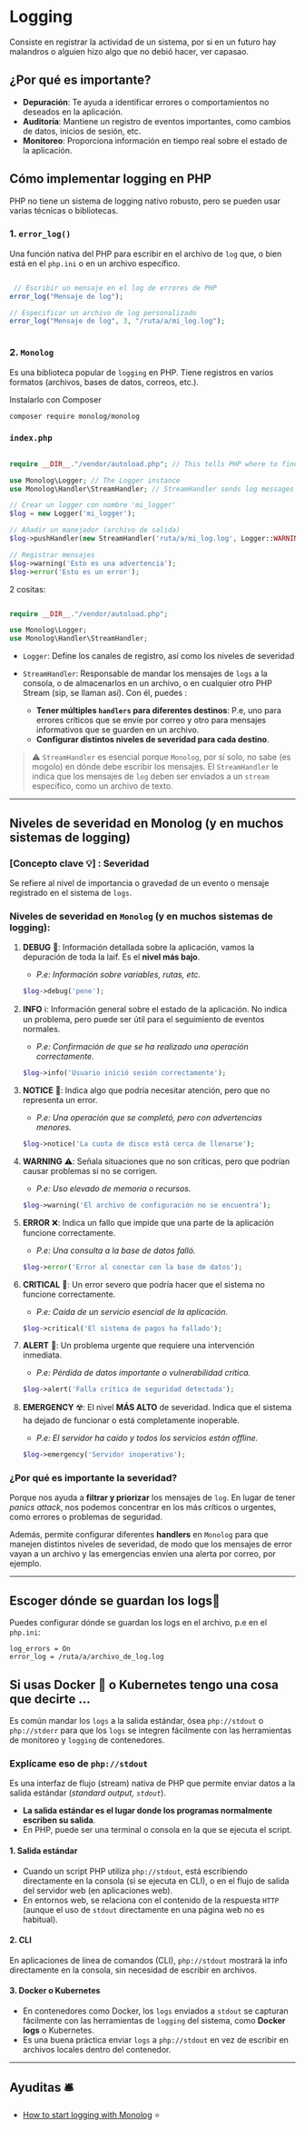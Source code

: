 

# Logging

Consiste en registrar la actividad de un sistema, por si en un futuro hay malandros o alguien hizo algo que no debió hacer, ver capasao.


## ¿Por qué es importante?

- __Depuración__: Te ayuda a identificar errores o comportamientos no deseados en la aplicación.
- __Auditoría__: Mantiene un registro de eventos importantes, como cambios de datos, inicios de sesión, etc.
- __Monitoreo__: Proporciona información en tiempo real sobre el estado de la aplicación.


## Cómo implementar logging en PHP

PHP no tiene un sistema de logging nativo robusto, pero se pueden usar varias técnicas o bibliotecas.

### 1. `error_log()`

Una función nativa del PHP para escribir en el archivo de `log` que, o bien está en el `php.ini` o en un archivo específico.

```php

 // Escribir un mensaje en el log de errores de PHP
error_log("Mensaje de log");

// Especificar un archivo de log personalizado
error_log("Mensaje de log", 3, "/ruta/a/mi_log.log");



```

### 2. `Monolog`

Es una biblioteca popular de `logging` en PHP. Tiene registros en varios formatos (archivos, bases de datos, correos, etc.).

Instalarlo con Composer

```sh
composer require monolog/monolog
```

### `index.php`

```php

require __DIR__."/vendor/autoload.php"; // This tells PHP where to find the autoload file so that PHP can load the installed packages

use Monolog\Logger; // The Logger instance
use Monolog\Handler\StreamHandler; // StreamHandler sends log messages to a file on your disk

// Crear un logger con nombre 'mi_logger'
$log = new Logger('mi_logger');

// Añadir un manejador (archivo de salida)
$log->pushHandler(new StreamHandler('ruta/a/mi_log.log', Logger::WARNING));

// Registrar mensajes
$log->warning('Esto es una advertencia');
$log->error('Esto es un error');

```

2 cositas:

```php

require __DIR__."/vendor/autoload.php";

use Monolog\Logger; 
use Monolog\Handler\StreamHandler; 

```

- `Logger`: Define los canales de registro, así como los niveles de severidad
- `StreamHandler`: Responsable de mandar los mensajes de `logs` a la consola, o de almacenarlos en un archivo, o en cualquier otro PHP Stream (sip, se llaman así). Con él, puedes :

  - __Tener múltiples `handlers` para diferentes destinos__: P.e, uno para errores críticos que se envíe por correo y otro para mensajes informativos que se guarden en un archivo.
  - __Configurar distintos niveles de severidad para cada destino__.

> ⚠️ `StreamHandler` es esencial porque `Monolog`, por sí solo, no sabe (es mogolo) en dónde debe escribir los mensajes. El `StreamHandler` le indica que los mensajes de `log` deben ser enviados a un `stream` específico, como un archivo de texto.


---
## Niveles de severidad en Monolog (y en muchos sistemas de logging)

### [Concepto clave 💡] : Severidad

Se refiere al nivel de importancia o gravedad de un evento o mensaje registrado en el sistema de `logs`.

### Niveles de severidad en `Monolog` (y en muchos sistemas de logging):

1. **DEBUG** 🐞: Información detallada sobre la aplicación, vamos la depuración de toda la laif. Es el __nivel más bajo__.
   - _P.e: Información sobre variables, rutas, etc._
   
   ```php
   $log->debug('pene');
   ```

2. **INFO** ℹ️: Información general sobre el estado de la aplicación. No indica un problema, pero puede ser útil para el seguimiento de eventos normales.
   - _P.e: Confirmación de que se ha realizado una operación correctamente._
   
   ```php
   $log->info('Usuario inició sesión correctamente');
   ```

3. **NOTICE** 🛃: Indica algo que podría necesitar atención, pero que no representa un error.
   - _P.e: Una operación que se completó, pero con advertencias menores._
   
   ```php
   $log->notice('La cuota de disco está cerca de llenarse');
   ```

4. **WARNING** ⚠️: Señala situaciones que no son críticas, pero que podrían causar problemas si no se corrigen.
   - _P.e: Uso elevado de memoria o recursos._
   
   ```php
   $log->warning('El archivo de configuración no se encuentra');
   ```

5. **ERROR** ❌: Indica un fallo que impide que una parte de la aplicación funcione correctamente.
   - _P.e: Una consulta a la base de datos falló._
   
   ```php
   $log->error('Error al conectar con la base de datos');
   ```

6. **CRITICAL** 🔴: Un error severo que podría hacer que el sistema no funcione correctamente.
   - _P.e: Caída de un servicio esencial de la aplicación._
   
   ```php
   $log->critical('El sistema de pagos ha fallado');
   ```

7. **ALERT** 🚨: Un problema urgente que requiere una intervención inmediata.
   - _P.e: Pérdida de datos importante o vulnerabilidad crítica._
   
   ```php
   $log->alert('Falla crítica de seguridad detectada');
   ```

8. **EMERGENCY** ☢️: El nivel __MÁS ALTO__ de severidad. Indica que el sistema ha dejado de funcionar o está completamente inoperable.
   - _P.e: El servidor ha caído y todos los servicios están offline._
   
   ```php
   $log->emergency('Servidor inoperativo');
   ```

### ¿Por qué es importante la severidad?

Porque nos ayuda a **filtrar y priorizar** los mensajes de `log`. En lugar de tener _panics attack_, nos podemos concentrar en los más críticos o urgentes, como errores o problemas de seguridad.

Además, permite configurar diferentes **handlers** en `Monolog` para que manejen distintos niveles de severidad, de modo que los mensajes de error vayan a un archivo y las emergencias envíen una alerta por correo, por ejemplo.

---
## Escoger dónde se guardan los logs📍

Puedes configurar dónde se guardan los logs en el archivo, p.e en el `php.ini`:

```
log_errors = On
error_log = /ruta/a/archivo_de_log.log
```

## Si usas Docker 🐳 o Kubernetes tengo una cosa que decirte ...

Es común mandar los `logs` a la salida estándar, ósea `php://stdout` o `php://stderr` para que los `logs` se integren fácilmente con las herramientas de monitoreo y `logging` de contenedores.

### Explícame eso de `php://stdout`

Es una interfaz de flujo (stream) nativa de PHP que permite enviar datos a la salida estándar (_standard output, `stdout`_). 

- __La salida estándar es el lugar donde los programas normalmente escriben su salida__.
- En PHP, puede ser una terminal o consola en la que se ejecuta el script.

#### 1. Salida estándar
- Cuando un script PHP utiliza `php://stdout`, está escribiendo directamente en la consola (si se ejecuta en CLI), o en el flujo de salida del servidor web (en aplicaciones web).
- En entornos web, se relaciona con el contenido de la respuesta `HTTP` (aunque el uso de `stdout` directamente en una página web no es habitual).

#### 2. CLI
En aplicaciones de línea de comandos (CLI), `php://stdout` mostrará la info directamente en la consola, sin necesidad de escribir en archivos.

#### 3. Docker o Kubernetes
- En contenedores como Docker, los `logs` enviados a `stdout` se capturan fácilmente con las herramientas de `logging` del sistema, como __Docker logs__ o Kubernetes.
- Es una buena práctica enviar `logs` a `php://stdout` en vez de escribir en archivos locales dentro del contenedor.

---
## Ayuditas 🛎️

- [How to start logging with Monolog](https://betterstack.com/community/guides/logging/how-to-start-logging-with-monolog/) ⭐

